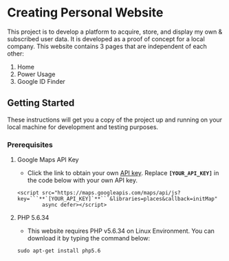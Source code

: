 # Creating Personal Website
This project is to develop a platform to acquire, store, and display my own & subscribed user data. It is developed as a proof of concept for a local company.
This website contains 3 pages that are independent of each other:
1. Home
2. Power Usage
3. Google ID Finder

## Getting Started
These instructions will get you a copy of the project up and running on your local machine for development and testing purposes.

### Prerequisites
1. Google Maps API Key
    - Click the link to obtain your own [API key](https://developers.google.com/maps/documentation/javascript/get-api-key).
    Replace **`[YOUR_API_KEY]`** in the code below with your own API key.
    ```
    <script src="https://maps.googleapis.com/maps/api/js?key=```**`[YOUR_API_KEY]`**```&libraries=places&callback=initMap"
            async defer></script>
    ```

2. PHP 5.6.34
    - This website requires PHP v5.6.34 on Linux Environment. You can download it by typing the command below:
    ```
    sudo apt-get install php5.6
    ```
